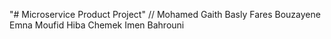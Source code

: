"# Microservice Product Project" //
Mohamed Gaith Basly
Fares Bouzayene
Emna Moufid
Hiba Chemek
Imen Bahrouni
